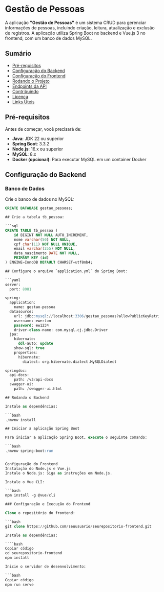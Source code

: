 # Gestão de Pessoas

A aplicação **"Gestão de Pessoas"** é um sistema CRUD para gerenciar informações de pessoas, incluindo criação, leitura, atualização e exclusão de registros. A aplicação utiliza Spring Boot no backend e Vue.js 3 no frontend, com um banco de dados MySQL.

## Sumário
- [Pré-requisitos](#pré-requisitos)
- [Configuração do Backend](#configuração-do-backend)
- [Configuração do Frontend](#configuração-do-frontend)
- [Rodando o Projeto](#rodando-o-projeto)
- [Endpoints da API](#endpoints-da-api)
- [Contribuindo](#contribuindo)
- [Licença](#licença)
- [Links Úteis](#links-úteis)

## Pré-requisitos

Antes de começar, você precisará de:
- **Java**: JDK 22 ou superior
- **Spring Boot**: 3.3.2
- **Node.js**: 16.x ou superior
- **MySQL**: 8.x
- **Docker (opcional)**: Para executar MySQL em um container Docker

## Configuração do Backend

### Banco de Dados

Crie o banco de dados no MySQL:

```sql
CREATE DATABASE gestao_pessoas;

## Crie a tabela tb_pessoa:

```sql
CREATE TABLE tb_pessoa (
    id BIGINT NOT NULL AUTO_INCREMENT,
    nome varchar(50) NOT NULL,
    cpf char(11) NOT NULL UNIQUE,
    email varchar(255) NOT NULL,
    data_nascimento DATE NOT NULL,
    PRIMARY KEY (id)
) ENGINE=InnoDB DEFAULT CHARSET=utf8mb4;

## Configure o arquivo `application.yml` do Spring Boot:

```yaml
server:
  port: 8081

spring:
  application:
    name: gestao-pessoa
  datasource:
    url: jdbc:mysql://localhost:3306/gestao_pessoas?allowPublicKeyRetrieval=true&useSSL=false
    username: ewerton
    password: ew1234
    driver-class-name: com.mysql.cj.jdbc.Driver
  jpa:
    hibernate:
      ddl-auto: update
    show-sql: true
    properties:
      hibernate:
        dialect: org.hibernate.dialect.MySQLDialect

springdoc:
  api-docs:
    path: /v3/api-docs
  swagger-ui:
    path: /swagger-ui.html

## Rodando o Backend

Instale as dependências:

```bash
./mvnw install

## Iniciar a aplicação Spring Boot

Para iniciar a aplicação Spring Boot, execute o seguinte comando:

```bash
./mvnw spring-boot:run


Configuração do Frontend
Instalação do Node.js e Vue.js
Instale o Node.js: Siga as instruções em Node.js.

Instale o Vue CLI:

```bash
npm install -g @vue/cli

### Configuração e Execução do Frontend

Clone o repositório do frontend:

```bash
git clone https://github.com/seuusuario/seurepositorio-frontend.git

Instale as dependências:

````bash
Copiar código
cd seurepositorio-frontend
npm install

Inicie o servidor de desenvolvimento:

```bash
Copiar código
npm run serve



